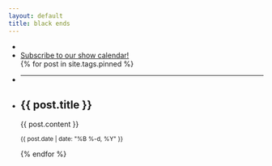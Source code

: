 ```yaml
---
layout: default
title: black ends
---
```

<ul>
<li class="next-show"></li>
<li><a target="_blank" href="https://calendar.google.com/calendar/u/0/r?cid=s6vsr6ql80nvek8738l8rit5nd7tvgc5@import.calendar.google.com">Subscribe to our show calendar!</a></li>
{% for post in site.tags.pinned %}
<li><hr /></li>
<li>
<h2>{{ post.title }}</h2>
{{ post.content }}
<p><small>{{ post.date | date: "%B %-d, %Y" }}</small></p>
</li>
{% endfor %}
</ul>

<!-- get next show -->
<script src="/shows.js"></script>
